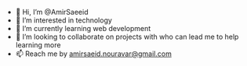- 👋 Hi, I’m @AmirSaeeid
- 👀 I’m interested in technology 
- 🌱 I’m currently learning web development 
- 💞️ I’m looking to collaborate on projects with who can lead me to help learning more 
- 📫 Reach me by amirsaeid.nouravar@gmail.com

<!---
AmirSaeeid/AmirSaeeid is a ✨ special ✨ repository because its `README.md` (this file) appears on your GitHub profile.
You can click the Preview link to take a look at your changes.
--->
